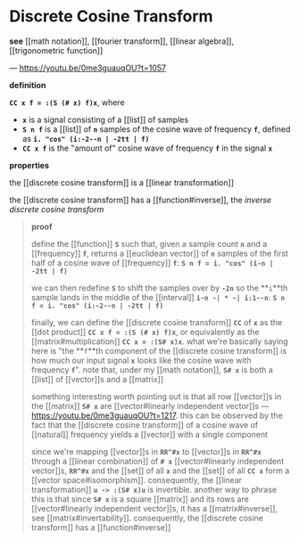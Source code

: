 # Discrete Cosine Transform

**see** [[math notation]], [[fourier transform]], [[linear algebra]], [[trigonometric function]]

&mdash; <https://youtu.be/0me3guauqOU?t=1057>

**definition**

**`CC x f = :(S (# x) f)x`**, where

- **`x`** is a signal consisting of a [[list]] of samples
- **`S n f`** is a [[list]] of **`n`** samples of the cosine wave of frequency **`f`**, defined as **`i. "cos" (i:-2--n | -2tt | f)`**
- **`CC x f`** is the "amount of" cosine wave of frequency **`f`** in the signal **`x`**

**properties**

the [[discrete cosine transform]] is a [[linear transformation]]

the [[discrete cosine transform]] has a [[function#inverse]], the _inverse discrete cosine transform_

> **proof**
>
> define the [[function]] **`S`** such that, given a sample count **`n`** and a [[frequency]] **`f`**, returns a [[euclidean vector]] of **`n`** samples of the first half of a cosine wave of [[frequency]] **`f`**: **`S n f = i. "cos" (i-n | -2tt | f)`**
>
> we can then redefine **`S`** to shift the samples over by **`-2n`** so the **`i`**th sample lands in the middle of the [[interval]] **`i-n -| * -| i:1--n`**: **`S n f = i. "cos" (i:-2--n | -2tt | f)`**
>
> finally, we can define the [[discrete cosine transform]] **`CC`** of **`x`** as the [[dot product]] **`CC x f = :(S (# x) f)x`**, or equivalently as the [[matrix#multiplication]] **`CC x = :(S# x)x`**. what we're basically saying here is "the **`f`**th component of the [[discrete cosine transform]] is how much our input signal **`x`** looks like the cosine wave with frequency **`f`**". note that, under my [[math notation]], **`S# x`** is both a [[list]] of [[vector]]s and a [[matrix]]
>
> something interesting worth pointing out is that all row [[vector]]s in the [[matrix]] **`S# x`** are [[vector#linearly independent vector]]s &mdash; <https://youtu.be/0me3guauqOU?t=1217>. this can be observed by the fact that the [[discrete cosine transform]] of a cosine wave of [[natural]] frequency yields a [[vector]] with a single component
>
> since we're mapping [[vector]]s in **`RR^#x`** to [[vector]]s in **`RR^#x`** through a [[linear combination]] of **`# x`** [[vector#linearly independent vector]]s, **`RR^#x`** and the [[set]] of all **`x`** and the [[set]] of all **`CC x`** form a [[vector space#isomorphism]]. consequently, the [[linear transformation]] **`u -> :(S# x)u`** is invertible. another way to phrase this is that since **`S# x`** is a square [[matrix]] and its rows are [[vector#linearly independent vector]]s, it has a [[matrix#inverse]], see [[matrix#invertability]]. consequently, the [[discrete cosine transform]] has a [[function#inverse]]
